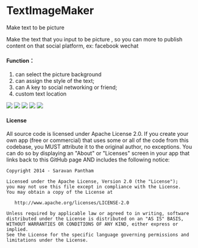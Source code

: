 # TextImageMaker

Make text to be picture

Make the text that you input to be picture , so you can more to publish content on that social platform, ex: facebook wechat

#### Function：
1. can select the picture background
2. can assign the style of the text;
3. can A key to social networking or friend;
4. custom text location

![](./snapshoot/1.png)
![](./snapshoot/2.png)
![](./snapshoot/3.png)
![](./snapshoot/4.png)
![](./snapshoot/5.png)

#### License

All source code is licensed under Apache License 2.0. If you create your own app (free or commercial) that uses some or all of the code from this codebase, you MUST attribute it to the original author, no exceptions. You can do so by displaying an "About" or "Licenses" screen in your app that links back to this GitHub page AND includes the following notice: 

    Copyright 2014 - Saravan Pantham

    Licensed under the Apache License, Version 2.0 (the "License");
    you may not use this file except in compliance with the License.
    You may obtain a copy of the License at

       http://www.apache.org/licenses/LICENSE-2.0

    Unless required by applicable law or agreed to in writing, software
    distributed under the License is distributed on an "AS IS" BASIS,
    WITHOUT WARRANTIES OR CONDITIONS OF ANY KIND, either express or implied.
    See the License for the specific language governing permissions and
    limitations under the License.
